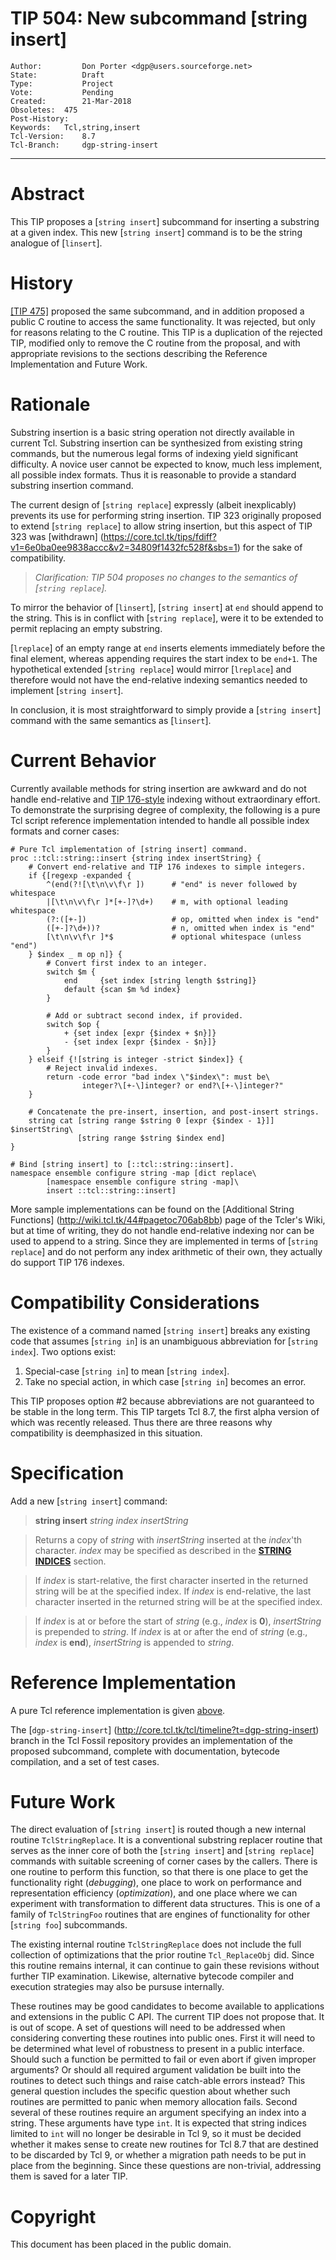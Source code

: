 # TIP 504: New subcommand [string insert]
	Author:         Don Porter <dgp@users.sourceforge.net>
	State:          Draft
	Type:           Project
	Vote:           Pending
	Created:        21-Mar-2018
	Obsoletes:	475
	Post-History:   
	Keywords:	Tcl,string,insert
	Tcl-Version:	8.7
	Tcl-Branch:     dgp-string-insert
-----

# Abstract

This TIP proposes a [`string insert`] subcommand for inserting a substring at a
given index.  This new [`string insert`] command is to be the string analogue of
[`linsert`].

# History

[[TIP 475]](475.md) proposed the same subcommand, and in addition proposed
a public C routine to access the same functionality. It was rejected, but
only for reasons relating to the C routine. This TIP is a duplication of
the rejected TIP, modified only to remove the C routine from the proposal,
and with appropriate revisions to the sections describing the Reference
Implementation and Future Work.
 
# Rationale

Substring insertion is a basic string operation not directly available in
current Tcl.  Substring insertion can be synthesized from existing string
commands, but the numerous legal forms of indexing yield significant difficulty.
A novice user cannot be expected to know, much less implement, all possible
index formats.  Thus it is reasonable to provide a standard substring insertion
command.

The current design of [`string replace`] expressly (albeit inexplicably)
prevents its use for performing string insertion.  TIP 323 originally proposed
to extend [`string replace`] to allow string insertion, but this aspect of TIP
323 was [withdrawn]
(https://core.tcl.tk/tips/fdiff?v1=6e0ba0ee9838accc&v2=34809f1432fc528f&sbs=1)
for the sake of compatibility.

> *Clarification: TIP 504 proposes no changes to the semantics of [`string
> replace`].*

To mirror the behavior of [`linsert`], [`string insert`] at `end` should append
to the string.  This is in conflict with [`string replace`], were it to be
extended to permit replacing an empty substring.

[`lreplace`] of an empty range at `end` inserts elements immediately before the
final element, whereas appending requires the start index to be `end+1`.  The
hypothetical extended [`string replace`] would mirror [`lreplace`] and therefore
would not have the end-relative indexing semantics needed to implement [`string
insert`].

In conclusion, it is most straightforward to simply provide a [`string insert`]
command with the same semantics as [`linsert`].

# Current Behavior

Currently available methods for string insertion are awkward and do not handle
end-relative and [TIP 176-style](176.md) indexing without extraordinary effort.
To demonstrate the surprising degree of complexity, the following is a pure Tcl
script reference implementation intended to handle all possible index formats
and corner cases:

<a name="ref"></a>

>
    # Pure Tcl implementation of [string insert] command.
    proc ::tcl::string::insert {string index insertString} {
        # Convert end-relative and TIP 176 indexes to simple integers.
        if {[regexp -expanded {
            ^(end(?![\t\n\v\f\r ])      # "end" is never followed by whitespace
            |[\t\n\v\f\r ]*[+-]?\d+)    # m, with optional leading whitespace
            (?:([+-])                   # op, omitted when index is "end"
            ([+-]?\d+))?                # n, omitted when index is "end"
            [\t\n\v\f\r ]*$             # optional whitespace (unless "end")
        } $index _ m op n]} {
            # Convert first index to an integer.
            switch $m {
                end     {set index [string length $string]}
                default {scan $m %d index}
            }
>
            # Add or subtract second index, if provided.
            switch $op {
                + {set index [expr {$index + $n}]}
                - {set index [expr {$index - $n}]}
            }
        } elseif {![string is integer -strict $index]} {
            # Reject invalid indexes.
            return -code error "bad index \"$index\": must be\
                    integer?\[+-\]integer? or end?\[+-\]integer?"
        }
>
        # Concatenate the pre-insert, insertion, and post-insert strings.
        string cat [string range $string 0 [expr {$index - 1}]] $insertString\
                   [string range $string $index end]
    }
>
    # Bind [string insert] to [::tcl::string::insert].
    namespace ensemble configure string -map [dict replace\
            [namespace ensemble configure string -map]\
            insert ::tcl::string::insert]

More sample implementations can be found on the [Additional String Functions]
(http://wiki.tcl.tk/44#pagetoc706ab8bb) page of the Tcler's Wiki, but at time of
writing, they do not handle end-relative indexing nor can be used to append to a
string.  Since they are implemented in terms of [`string replace`] and do not
perform any index arithmetic of their own, they actually do support TIP 176
indexes.

# Compatibility Considerations

The existence of a command named [`string insert`] breaks any existing code that
assumes [`string in`] is an unambiguous abbreviation for [`string index`].  Two
options exist:

1. Special-case [`string in`] to mean [`string index`].
2. Take no special action, in which case [`string in`] becomes an error.

This TIP proposes option #2 because abbreviations are not guaranteed to be
stable in the long term.  This TIP targets Tcl 8.7, the first alpha version of
which was recently released.  Thus there are three reasons why compatibility is
deemphasized in this situation.

# Specification

Add a new [`string insert`] command:

> **string insert** *string index insertString*

> Returns a copy of *string* with *insertString* inserted at the *index*'th
> character.  *index* may be specified as described in the [**STRING
> INDICES**](https://www.tcl.tk/man/tcl/TclCmd/string.htm#M54) section.

> If *index* is start-relative, the first character inserted in the returned
> string will be at the specified index.  If *index* is end-relative, the last
> character inserted in the returned string will be at the specified index.

> If *index* is at or before the start of *string* (e.g., *index* is **0**),
> *insertString* is prepended to *string*.  If *index* is at or after the end of
> *string* (e.g., *index* is **end**), *insertString* is appended to *string*.

# Reference Implementation

A pure Tcl reference implementation is given [above](#ref).

The [`dgp-string-insert`]
(http://core.tcl.tk/tcl/timeline?t=dgp-string-insert) branch in the Tcl Fossil
repository provides an implementation of the proposed subcommand, complete
with documentation, bytecode compilation, and a set of test cases.

# Future Work

The direct evaluation of [`string insert`] is routed though a new 
internal routine `TclStringReplace`. It is a conventional substring
replacer routine that serves as the inner core of both the
[`string insert`] and [`string replace`] commands with suitable
screening of corner cases by the callers.  There is one routine to
perform this function, so that there is one place to get the 
functionality right (*debugging*), one place to work on performance
and representation efficiency (*optimization*), and one place where
we can experiment with transformation to different data structures.
This is one of a family of `TclStringFoo` routines that are engines
of functionality for other [`string foo`] subcommands.

The existing internal routine `TclStringReplace` does not include
the full collection of optimizations that the prior routine
`Tcl_ReplaceObj` did. Since this routine remains internal, it can
continue to gain these revisions without further TIP examination.
Likewise, alternative bytecode compiler and execution strategies may
also be pursuse internally.

These routines may be good candidates to become available to applications
and extensions in the public C API. The current TIP does not propose that.
It is out of scope. A set of questions will need to be addressed when
considering converting these routines into public ones. First it will
need to be determined what level of robustness to present in a public
interface. Should such a function be permitted to fail or even abort
if given improper arguments? Or should all required argument validation
be built into the routines to detect such things and raise catch-able
errors instead? This general question includes the specific question
about whether such routines are permitted to panic when memory allocation
fails. Second several of these routines require an argument specifying
an index into a string. These arguments have type `int`. It is expected
that string indices limited to `int` will no longer be desirable in Tcl 9,
so it must be decided whether it makes sense to create new routines
for Tcl 8.7 that are destined to be discarded by Tcl 9, or whether a
migration path needs to be put in place from the beginning. Since these
questions are non-trivial, addressing them is saved for a later TIP.

# Copyright

This document has been placed in the public domain.

